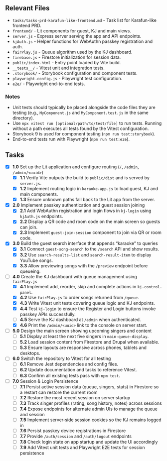 ## Relevant Files

- `tasks/tasks-prd-karafun-like-frontend.md` - Task list for Karafun-like frontend PRD.
- `frontend/` - Lit components for guest, KJ and main views.
- `server.js` - Express server serving the app and API endpoints.
- `kjAuth.js` - Helper functions for WebAuthn passkey registration and auth.
- `fairPlay.js` - Queue algorithm used by the KJ dashboard.
- `firebase.js` - Firestore initialization for session data.
- `public/index.html` - Entry point loaded by Vite build.
- `__tests__/` - Vitest unit and integration tests.
- `.storybook/` - Storybook configuration and component tests.
- `playwright.config.js` - Playwright test configuration.
- `e2e/` - Playwright end-to-end tests.

### Notes

- Unit tests should typically be placed alongside the code files they are testing (e.g., `MyComponent.js` and `MyComponent.test.js` in the same directory).
- Use `npx vitest run [optional/path/to/test/file]` to run tests. Running without a path executes all tests found by the Vitest configuration.
- Storybook 9 is used for component testing (`npm run test:storybook`).
- End-to-end tests run with Playwright (`npm run test:e2e`).

## Tasks

- [x] **1.0** Set up the Lit application and configure routing (`/`, `/admin`, `/admin/<uuid>`)
  - [x] **1.1** Verify Vite outputs the build to `public/dist` and is served by `server.js`.
  - [x] **1.2** Implement routing logic in `karaoke-app.js` to load guest, KJ and main components.
  - [x] **1.3** Ensure unknown paths fall back to the Lit app from the server.
- [x] **2.0** Implement passkey authentication and guest session joining
  - [x] **2.1** Add WebAuthn registration and login flows in `kj-login` using `kjAuth.js` endpoints.
  - [x] **2.2** Display a QR code and room code on the main screen so guests can join.
  - [x] **2.3** Implement `guest-join-session` component to join via QR or room code.
- [x] **3.0** Build the guest search interface that appends “karaoke” to queries
  - [x] **3.1** Connect `guest-song-search` to the `/search` API and show results.
  - [x] **3.2** Use `search-results-list` and `search-result-item` to display YouTube songs.
  - [x] **3.3** Allow previewing songs with the `/preview` endpoint before queueing.
- [ ] **4.0** Create the KJ dashboard with queue management using `fairPlay.js`
  - [x] **4.1** Implement add, reorder, skip and complete actions in `kj-control-panel`.
  - [x] **4.2** Use `fairPlay.js` to order songs returned from `/queue`.
  - [x] **4.3** Write Vitest unit tests covering queue logic and KJ endpoints.
  - [x] **4.4** Test `kj-login` to ensure the Register and Login buttons invoke
        passkey APIs successfully.
  - [ ] **4.5** Serve the KJ dashboard at `/admin` when authenticated.
  - [x] **4.6** Print the `/admin/<uuid>` link to the console on server start.
- [ ] **5.0** Design the main screen showing upcoming singers and content
  - [ ] **5.1** Display at least the next five singers in `main-queue-display`.
  - [ ] **5.2** Load session content from Firestore and Drupal when available.
  - [ ] **5.3** Ensure layouts are responsive across phones, tablets and desktops.
- [ ] **6.0** Switch the repository to Vitest for all testing
  - [ ] **6.1** Remove Jest dependencies and config files.
  - [ ] **6.2** Update documentation and tasks to reference Vitest.
  - [ ] **6.3** Confirm all existing tests pass with `npm test`.

- [ ] **7.0** Session & Login Persistence
  - [ ] **7.1** Persist active session data (queue, singers, stats) in Firestore so a restart can restore the current room
  - [ ] **7.2** Restore the most recent session on server startup
  - [ ] **7.3** Track singer profiles (rating, song history, notes) across sessions
  - [ ] **7.4** Expose endpoints for alternate admin UIs to manage the queue and session
  - [ ] **7.5** Implement server‑side session cookies so the KJ remains logged in
  - [ ] **7.6** Persist passkey device registrations in Firestore
  - [ ] **7.7** Provide `/auth/session` and `/auth/logout` endpoints
  - [ ] **7.8** Check login state on app startup and update the UI accordingly
  - [ ] **7.9** Add Vitest unit tests and Playwright E2E tests for session persistence
